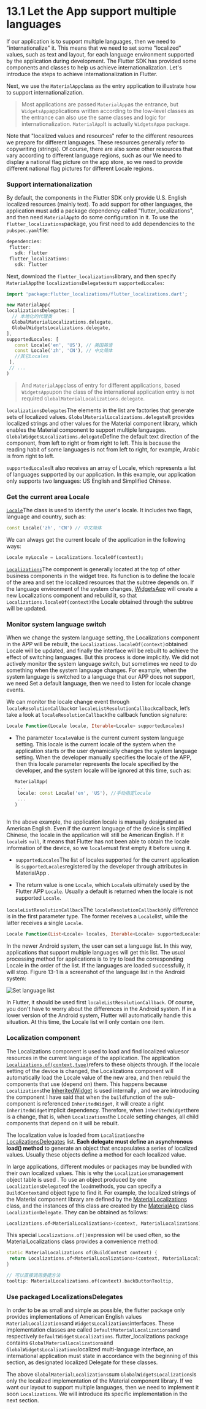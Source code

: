 # 13.1 Let the App support multiple languages

If our application is to support multiple languages, then we need to "internationalize" it. This means that we need to set some "localized" values, such as text and layout, for each language environment supported by the application during development. The Flutter SDK has provided some components and classes to help us achieve internationalization. Let's introduce the steps to achieve internationalization in Flutter.

Next, we use the `MaterialApp`class as the entry application to illustrate how to support internationalization.

> Most applications are passed `MaterialApp`as the entrance, but `WidgetsApp`applications written according to the low-level classes as the entrance can also use the same classes and logic for internationalization. `MaterialApp`It is actually `WidgetsApp`a package.

Note that "localized values ​​and resources" refer to the different resources we prepare for different languages. These resources generally refer to copywriting (strings). Of course, there are also some other resources that vary according to different language regions, such as our We need to display a national flag picture on the app store, so we need to provide different national flag pictures for different Locale regions.

### Support internationalization

By default, the components in the Flutter SDK only provide U.S. English localized resources (mainly text). To add support for other languages, the application must add a package dependency called "flutter_localizations", and then need `MaterialApp`to do some configuration in it. To use the `flutter_localizations`package, you first need to add dependencies to the `pubspec.yaml`file:

``` dart 
dependencies:
 flutter:
   sdk: flutter
 flutter_localizations:
   sdk: flutter

```

Next, download the `flutter_localizations`library, and then specify `MaterialApp`the `localizationsDelegates`sum `supportedLocales`:

``` dart 
import 'package:flutter_localizations/flutter_localizations.dart';

new MaterialApp(
localizationsDelegates: [
  // 本地化的代理类
  GlobalMaterialLocalizations.delegate,
  GlobalWidgetsLocalizations.delegate,
],
supportedLocales: [
   const Locale('en', 'US'), // 美国英语
   const Locale('zh', 'CN'), // 中文简体
   //其它Locales
 ],
 // ...
)

```

> And `MaterialApp`class of entry for different applications, based `WidgetsApp`upon the class of the international application entry is not required `GlobalMaterialLocalizations.delegate`.

`localizationsDelegates`The elements in the list are factories that generate sets of localized values. `GlobalMaterialLocalizations.delegate`It provides localized strings and other values ​​for the Material component library, which enables the Material component to support multiple languages. `GlobalWidgetsLocalizations.delegate`Define the default text direction of the component, from left to right or from right to left. This is because the reading habit of some languages ​​is not from left to right, for example, Arabic is from right to left.

`supportedLocales`It also receives an array of Locale, which represents a list of languages ​​supported by our application. In this example, our application only supports two languages: US English and Simplified Chinese.

### Get the current area Locale

[`Locale`](https://docs.flutter.io/flutter/dart-ui/Locale-class.html)The class is used to identify the user's locale. It includes two flags, language and country, such as:

``` dart 
const Locale('zh', 'CN') // 中文简体

```

We can always get the current locale of the application in the following ways:

``` dart 
Locale myLocale = Localizations.localeOf(context);

```

[`Localizations`](https://docs.flutter.io/flutter/widgets/Localizations-class.html)The component is generally located at the top of other business components in the widget tree. Its function is to define the locale of the area and set the localized resources that the subtree depends on. If the language environment of the system changes, [WidgetsApp](https://docs.flutter.io/flutter/widgets/WidgetsApp-class.html) will create a new Localizations component and rebuild it, so that `Localizations.localeOf(context)`the Locale obtained through the subtree will be updated.

### Monitor system language switch

When we change the system language setting, the Localizations component in the APP will be rebuilt, the `Localizations.localeOf(context)`obtained Locale will be updated, and finally the interface will be rebuilt to achieve the effect of switching languages. But this process is done implicitly. We did not actively monitor the system language switch, but sometimes we need to do something when the system language changes. For example, when the system language is switched to a language that our APP does not support, we need Set a default language, then we need to listen for locale change events.

We can monitor the locale change event through `localeResolutionCallback`or `localeListResolutionCallback`callback, let’s take a look at `localeResolutionCallback`the callback function signature:

``` dart 
Locale Function(Locale locale, Iterable<Locale> supportedLocales)

```

-   The parameter `locale`value is the current current system language setting. This locale is the current locale of the system when the application starts or the user dynamically changes the system language setting. When the developer manually specifies the locale of the APP, then this locale parameter represents the locale specified by the developer, and the system locale will be ignored at this time, such as:
   
``` dart 
   MaterialApp(
    ...
    locale: const Locale('en', 'US'), //手动指定locale
    ...
   )
   
```
   
   In the above example, the application locale is manually designated as American English. Even if the current language of the device is simplified Chinese, the locale in the application will still be American English. If it `locale`is `null`, it means that Flutter has not been able to obtain the locale information of the device, so we `locale`must first empty it before using it.
   
-   `supportedLocales`The list of locales supported for the current application is `supportedLocales`registered by the developer through attributes in MaterialApp .
   
-   The return value is one `Locale`, which `Locale`is ultimately used by the Flutter APP `Locale`. Usually a default is returned when the locale is not supported `Locale`.
   

`localeListResolutionCallback`The `localeResolutionCallback`only difference is in the first parameter type. The former receives a `Locale`list, while the latter receives a single `Locale`.

``` dart 
Locale Function(List<Locale> locales, Iterable<Locale> supportedLocales)

```

In the newer Android system, the user can set a language list. In this way, applications that support multiple languages ​​will get this list. The usual processing method for applications is to try to load the corresponding Locale in the order of the list. If the languages ​​are loaded successfully, it will stop. Figure 13-1 is a screenshot of the language list in the Android system:

![Set language list](https://pcdn.flutterchina.club/imgs/13-1.jpeg)

In Flutter, it should be used first `localeListResolutionCallback`. Of course, you don't have to worry about the differences in the Android system. If in a lower version of the Android system, Flutter will automatically handle this situation. At this time, the Locale list will only contain one item.

### Localization component

The Localizations component is used to load and find localized values ​​or resources in the current language of the application. The application [`Localizations.of(context,type)`](https://docs.flutter.io/flutter/widgets/Localizations/of.html)refers to these objects through. If the locale setting of the device is changed, the Localizations component will automatically load the Locale value of the new area, and then rebuild the components that use (depend on) them. This happens because `Localizations`the [InheritedWidget](https://book.flutterchina.club/chapter7/inherited_widget.html) is used internally , and we are introducing the component I have said that when the `build`function of the sub-component is referenced `InheritedWidget`, it will create a right `InheritedWidget`implicit dependency. Therefore, when `InheritedWidget`there is a change, that is, when `Localizations`the Locale setting changes, all child components that depend on it will be rebuilt.

The localization value is loaded from `Localizations`the [LocalizationsDelegates](https://docs.flutter.io/flutter/widgets/LocalizationsDelegate-class.html) list. **Each delegate must define an asynchronous load() method** to generate an object that encapsulates a series of localized values. Usually these objects define a method for each localized value.

In large applications, different modules or packages may be bundled with their own localized values. This is why the `Localizations`management object table is used . To use an object produced by one `LocalizationsDelegate`of the `load`methods, you can specify a `BuildContext`and object type to find it. For example, the localized strings of the Material component library are defined by the [MaterialLocalizations](https://docs.flutter.io/flutter/material/MaterialLocalizations-class.html) class, and the instances of this class are created by the [MaterialApp](https://docs.flutter.io/flutter/material/MaterialApp-class.html) class `LocalizationDelegate`. They can be obtained as follows:

``` dart 
Localizations.of<MaterialLocalizations>(context, MaterialLocalizations);

```

This special `Localizations.of()`expression will be used often, so the MaterialLocalizations class provides a convenience method:

``` dart 
static MaterialLocalizations of(BuildContext context) {
 return Localizations.of<MaterialLocalizations>(context, MaterialLocalizations);
}

// 可以直接调用便捷方法
tooltip: MaterialLocalizations.of(context).backButtonTooltip,

```

### Use packaged LocalizationsDelegates

In order to be as small and simple as possible, the flutter package only provides implementations of American English values `MaterialLocalizations`and `WidgetsLocalizations`interfaces. These implementation classes are called `DefaultMaterialLocalizations`and respectively `DefaultWidgetsLocalizations`. flutter_localizations package contains `GlobalMaterialLocalizations`and `GlobalWidgetsLocalizations`localized multi-language interface, an international application must state in accordance with the beginning of this section, as designated localized Delegate for these classes.

The above `GlobalMaterialLocalizations`sum `GlobalWidgetsLocalizations`is only the localized implementation of the Material component library. If we want our layout to support multiple languages, then we need to implement it soon `Localizations`. We will introduce its specific implementation in the next section.